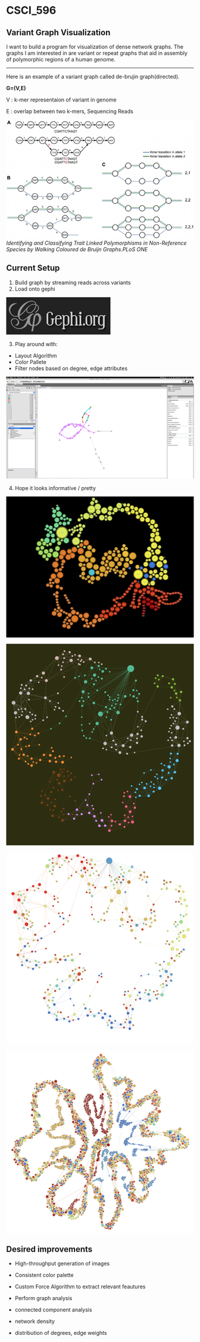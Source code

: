 # CSCI_596
## Variant Graph Visualization

I want to build a program for visualization of dense network graphs. The graphs I am interested in are variant or repeat graphs that aid in assembly of polymorphic regions of a human genome.


---

Here is an example of a variant graph called de-brujin graph(directed).

**G=(V,E)**

V : k-mer representaion of variant in genome

E : overlap between two k-mers, Sequencing Reads


![De-brujin Graph](dbg.png)
*Identifying and Classifying Trait Linked Polymorphisms in Non-Reference Species by Walking Coloured de Bruijn Graphs.PLoS ONE*


## Current Setup 
1. Build graph by streaming reads across variants
2. Load onto gephi 

![Gephi](download.png)

3. Play around with:
- Layout Algorithm
- Color Pallete
- Filter nodes based on degree, edge attributes

![UI](gephi_eg.png)

4. Hope it looks informative / pretty

![scr](screenshot_083306.png)

![1](1.png)

![2](2.png)


![3](3.png)

## Desired improvements

- High-throughput generation of images
- Consistent color palette

- Custom Force Algorithm to extract relevant feautures
- Perform graph analysis
 - connected component analysis 
 - network density 
 - distribution of degrees, edge weights
 
 
